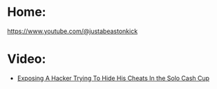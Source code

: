 # Home:
https://www.youtube.com/@justabeastonkick

# Video:
- [Exposing A Hacker Trying To Hide His Cheats In the Solo Cash Cup](https://youtu.be/ozLw0rg8c60)
